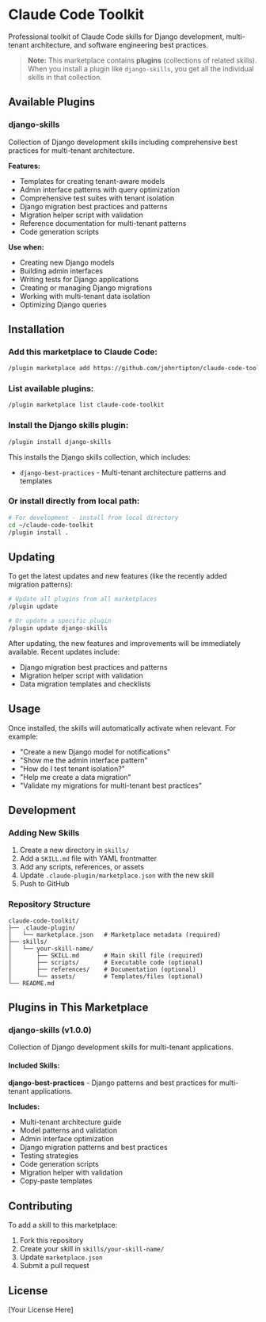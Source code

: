 # Claude Code Toolkit

Professional toolkit of Claude Code skills for Django development, multi-tenant architecture, and software engineering best practices.

> **Note:** This marketplace contains **plugins** (collections of related skills). When you install a plugin like `django-skills`, you get all the individual skills in that collection.

## Available Plugins

### django-skills

Collection of Django development skills including comprehensive best practices for multi-tenant architecture.

**Features:**
- Templates for creating tenant-aware models
- Admin interface patterns with query optimization
- Comprehensive test suites with tenant isolation
- Django migration best practices and patterns
- Migration helper script with validation
- Reference documentation for multi-tenant patterns
- Code generation scripts

**Use when:**
- Creating new Django models
- Building admin interfaces
- Writing tests for Django applications
- Creating or managing Django migrations
- Working with multi-tenant data isolation
- Optimizing Django queries

## Installation

### Add this marketplace to Claude Code:

```bash
/plugin marketplace add https://github.com/johnrtipton/claude-code-toolkit
```

### List available plugins:

```bash
/plugin marketplace list claude-code-toolkit
```

### Install the Django skills plugin:

```bash
/plugin install django-skills
```

This installs the Django skills collection, which includes:
- `django-best-practices` - Multi-tenant architecture patterns and templates

### Or install directly from local path:

```bash
# For development - install from local directory
cd ~/claude-code-toolkit
/plugin install .
```

## Updating

To get the latest updates and new features (like the recently added migration patterns):

```bash
# Update all plugins from all marketplaces
/plugin update

# Or update a specific plugin
/plugin update django-skills
```

After updating, the new features and improvements will be immediately available. Recent updates include:
- Django migration best practices and patterns
- Migration helper script with validation
- Data migration templates and checklists

## Usage

Once installed, the skills will automatically activate when relevant. For example:

- "Create a new Django model for notifications"
- "Show me the admin interface pattern"
- "How do I test tenant isolation?"
- "Help me create a data migration"
- "Validate my migrations for multi-tenant best practices"

## Development

### Adding New Skills

1. Create a new directory in `skills/`
2. Add a `SKILL.md` file with YAML frontmatter
3. Add any scripts, references, or assets
4. Update `.claude-plugin/marketplace.json` with the new skill
5. Push to GitHub

### Repository Structure

```
claude-code-toolkit/
├── .claude-plugin/
│   └── marketplace.json   # Marketplace metadata (required)
├── skills/
│   └── your-skill-name/
│       ├── SKILL.md       # Main skill file (required)
│       ├── scripts/       # Executable code (optional)
│       ├── references/    # Documentation (optional)
│       └── assets/        # Templates/files (optional)
└── README.md
```

## Plugins in This Marketplace

### django-skills (v1.0.0)

Collection of Django development skills for multi-tenant applications.

#### Included Skills:

**django-best-practices** - Django patterns and best practices for multi-tenant applications.

**Includes:**
- Multi-tenant architecture guide
- Model patterns and validation
- Admin interface optimization
- Django migration patterns and best practices
- Testing strategies
- Code generation scripts
- Migration helper with validation
- Copy-paste templates

## Contributing

To add a skill to this marketplace:

1. Fork this repository
2. Create your skill in `skills/your-skill-name/`
3. Update `marketplace.json`
4. Submit a pull request

## License

[Your License Here]
